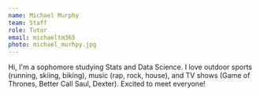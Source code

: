 ```yaml
---
name: Michael Murphy
team: Staff
role: Tutor
email: michaeltm365
photo: michael_murhpy.jpg
---
```


Hi, I'm a sophomore studying Stats and Data Science. I love outdoor sports (running, skiing, biking), music (rap, rock, house), and TV shows (Game of Thrones, Better Call Saul, Dexter). Excited to meet everyone!